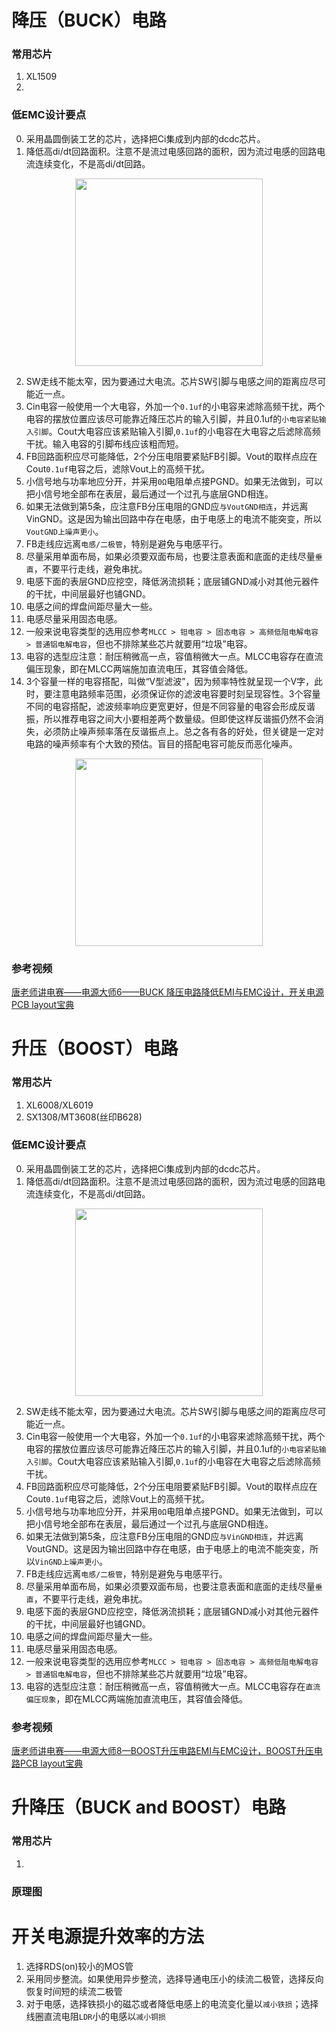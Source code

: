 # 降压（BUCK）电路
### 常用芯片
1. XL1509
2. 
### 低EMC设计要点
0. 采用晶圆倒装工艺的芯片，选择把Ci集成到内部的dcdc芯片。
1. 降低高di/dt回路面积。注意不是流过电感回路的面积，因为流过电感的回路电流连续变化，不是高di/dt回路。  
<div align="center"><image src="https://github.com/Potatotatotato/myLearningNotes/blob/main/DCDC_PCB/Images/Buck_schematicDigram.jpg" width=300></div>  

2. SW走线不能太窄，因为要通过大电流。芯片SW引脚与电感之间的距离应尽可能近一点。
3. Cin电容一般使用一个大电容，外加一个`0.1uf`的小电容来滤除高频干扰，两个电容的摆放位置应该尽可能靠近降压芯片的输入引脚，并且0.1uf的`小电容紧贴输入引脚`。Cout大电容应该紧贴输入引脚,`0.1uf`的小电容在大电容之后滤除高频干扰。输入电容的引脚布线应该粗而短。
5. FB回路面积应尽可能降低，2个分压电阻要紧贴FB引脚。Vout的取样点应在Cout`0.1uf`电容之后，滤除Vout上的高频干扰。
6. 小信号地与功率地应分开，并采用`0Ω`电阻单点接PGND。如果无法做到，可以把小信号地全部布在表层，最后通过一个过孔与底层GND相连。
7. 如果无法做到第5条，应注意FB分压电阻的GND应`与VoutGND相连`，并远离VinGND。这是因为输出回路中存在电感，由于电感上的电流不能突变，所以`VoutGND上噪声更小`。
8. FB走线应远离`电感/二极管`，特别是避免与电感平行。
9. 尽量采用单面布局，如果必须要双面布局，也要注意表面和底面的走线尽量`垂直`，不要平行走线，避免串扰。
10. 电感下面的表层GND应挖空，降低涡流损耗；底层铺GND减小对其他元器件的干扰，中间层最好也铺GND。
11. 电感之间的焊盘间距尽量大一些。
12. 电感尽量采用固态电感。
13. 一般来说电容类型的选用应参考`MLCC > 钽电容 > 固态电容 > 高频低阻电解电容 > 普通铝电解电容`，但也不排除某些芯片就要用“垃圾”电容。
14. 电容的选型应注意：耐压稍微高一点，容值稍微大一点。MLCC电容存在直流偏压现象，即在MLCC两端施加直流电压，其容值会降低。
15. 3个容量一样的电容搭配，叫做“V型滤波”，因为频率特性就呈现一个V字，此时，要注意电路频率范围，必须保证你的滤波电容要时刻呈现容性。3个容量不同的电容搭配，滤波频率响应更宽更好，但是不同容量的电容会形成反谐振，所以推荐电容之间大小要相差两个数量级。但即使这样反谐振仍然不会消失，必须防止噪声频率落在反谐振点上。总之各有各的好处，但关键是一定对电路的噪声频率有个大致的预估。盲目的搭配电容可能反而恶化噪声。  
<div align="center"><image src="https://github.com/Potatotatotato/myLearningNotes/blob/main/DCDC_PCB/Images/Capacitor_frequency Response.jpg" width=300></div>   
  
### 参考视频
[唐老师讲电赛——电源大师6——BUCK 降压电路降低EMI与EMC设计，开关电源PCB layout宝典](https://www.bilibili.com/video/BV1ef4y1n7x1/?spm_id_from=333.788&vd_source=e6cfc8577ccc9621465b12d49ef2c1c3)   
  
# 升压（BOOST）电路
### 常用芯片
1. XL6008/XL6019
2. SX1308/MT3608(丝印B628)
### 低EMC设计要点
0. 采用晶圆倒装工艺的芯片，选择把Ci集成到内部的dcdc芯片。
1. 降低高di/dt回路面积。注意不是流过电感回路的面积，因为流过电感的回路电流连续变化，不是高di/dt回路。  
<div align="center"><image src="https://github.com/Potatotatotato/myLearningNotes/blob/main/DCDC_PCB/Images/Boost_schematicDigram.jpg" width=300></div>  

2. SW走线不能太窄，因为要通过大电流。芯片SW引脚与电感之间的距离应尽可能近一点。
3. Cin电容一般使用一个大电容，外加一个`0.1uf`的小电容来滤除高频干扰，两个电容的摆放位置应该尽可能靠近降压芯片的输入引脚，并且0.1uf的`小电容紧贴输入引脚`。Cout大电容应该紧贴输入引脚,`0.1uf`的小电容在大电容之后滤除高频干扰。
5. FB回路面积应尽可能降低，2个分压电阻要紧贴FB引脚。Vout的取样点应在Cout`0.1uf`电容之后，滤除Vout上的高频干扰。
6. 小信号地与功率地应分开，并采用`0Ω`电阻单点接PGND。如果无法做到，可以把小信号地全部布在表层，最后通过一个过孔与底层GND相连。
7. 如果无法做到第5条，应注意FB分压电阻的GND应`与VinGND相连`，并远离VoutGND。这是因为输出回路中存在电感，由于电感上的电流不能突变，所以`VinGND上噪声更小`。
8. FB走线应远离`电感/二极管`，特别是避免与电感平行。
9. 尽量采用单面布局，如果必须要双面布局，也要注意表面和底面的走线尽量`垂直`，不要平行走线，避免串扰。
10. 电感下面的表层GND应挖空，降低涡流损耗；底层铺GND减小对其他元器件的干扰，中间层最好也铺GND。
11. 电感之间的焊盘间距尽量大一些。
12. 电感尽量采用固态电感。
13. 一般来说电容类型的选用应参考`MLCC > 钽电容 > 固态电容 > 高频低阻电解电容 > 普通铝电解电容`，但也不排除某些芯片就要用“垃圾”电容。
14. 电容的选型应注意：耐压稍微高一点，容值稍微大一点。MLCC电容存在`直流偏压现象`，即在MLCC两端施加直流电压，其容值会降低。
  
### 参考视频
[唐老师讲电赛——电源大师8—BOOST升压电路EMI与EMC设计，BOOST升压电路PCB layout宝典](https://www.bilibili.com/video/BV1xU4y1A7GU/?spm_id_from=333.788&vd_source=e6cfc8577ccc9621465b12d49ef2c1c3)  
  
# 升降压（BUCK and BOOST）电路
### 常用芯片
1. 
### 原理图
  
# 开关电源提升效率的方法
1. 选择RDS(on)较小的MOS管
2. 采用同步整流。如果使用异步整流，选择导通电压小的续流二极管，选择反向恢复时间短的续流二极管
3. 对于电感，选择铁损小的磁芯或者降低电感上的电流变化量以`减小铁损`；选择线圈直流电阻`LDR`小的电感以`减小铜损`  
